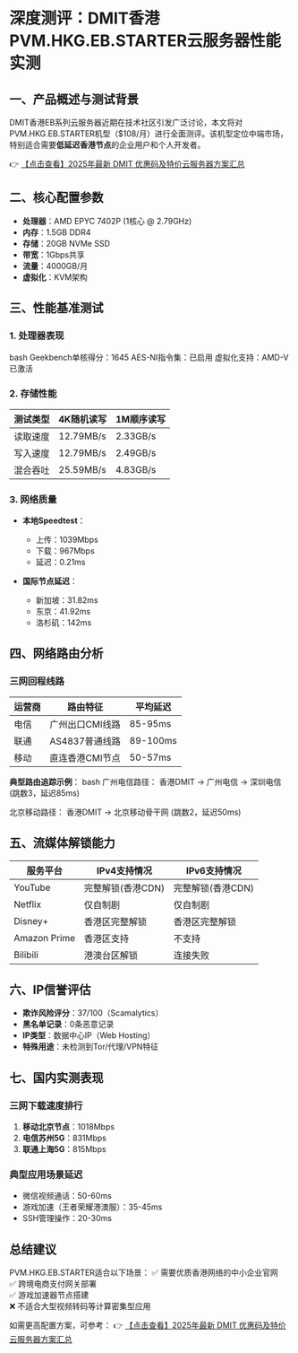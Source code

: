 # 深度测评：DMIT香港PVM.HKG.EB.STARTER云服务器性能实测

## 一、产品概述与测试背景

DMIT香港EB系列云服务器近期在技术社区引发广泛讨论，本文将对PVM.HKG.EB.STARTER机型（$108/月）进行全面测评。该机型定位中端市场，特别适合需要**低延迟香港节点**的企业用户和个人开发者。

👉 [【点击查看】2025年最新 DMIT 优惠码及特价云服务器方案汇总](https://bit.ly/dmit_coupon)

## 二、核心配置参数
- **处理器**：AMD EPYC 7402P (1核心 @ 2.79GHz)
- **内存**：1.5GB DDR4
- **存储**：20GB NVMe SSD
- **带宽**：1Gbps共享
- **流量**：4000GB/月
- **虚拟化**：KVM架构

## 三、性能基准测试

### 1. 处理器表现
bash
Geekbench单核得分：1645
AES-NI指令集：已启用
虚拟化支持：AMD-V已激活

### 2. 存储性能
| 测试类型       | 4K随机读写 | 1M顺序读写 |
|----------------|------------|------------|
| 读取速度       | 12.79MB/s  | 2.33GB/s   |
| 写入速度       | 12.79MB/s  | 2.49GB/s   |
| 混合吞吐       | 25.59MB/s  | 4.83GB/s   |

### 3. 网络质量
- **本地Speedtest**：
  - 上传：1039Mbps
  - 下载：967Mbps
  - 延迟：0.21ms

- **国际节点延迟**：
  - 新加坡：31.82ms
  - 东京：41.92ms
  - 洛杉矶：142ms

## 四、网络路由分析

### 三网回程线路
| 运营商 | 路由特征               | 平均延迟 |
|--------|------------------------|----------|
| 电信   | 广州出口CMI线路        | 85-95ms  |
| 联通   | AS4837普通线路         | 89-100ms |
| 移动   | 直连香港CMI节点        | 50-57ms  |

**典型路由追踪示例**：
bash
广州电信路径：
香港DMIT → 广州电信 → 深圳电信 (跳数3，延迟85ms)

北京移动路径：
香港DMIT → 北京移动骨干网 (跳数2，延迟50ms)

## 五、流媒体解锁能力

| 服务平台   | IPv4支持情况       | IPv6支持情况       |
|------------|--------------------|--------------------|
| YouTube    | 完整解锁(香港CDN)  | 完整解锁(香港CDN)  |
| Netflix    | 仅自制剧           | 仅自制剧           |
| Disney+    | 香港区完整解锁     | 香港区完整解锁     |
| Amazon Prime | 香港区支持       | 不支持             |
| Bilibili   | 港澳台区解锁       | 连接失败           |

## 六、IP信誉评估
- **欺诈风险评分**：37/100（Scamalytics）
- **黑名单记录**：0条恶意记录
- **IP类型**：数据中心IP（Web Hosting）
- **特殊用途**：未检测到Tor/代理/VPN特征

## 七、国内实测表现

### 三网下载速度排行
1. **移动北京节点**：1018Mbps
2. **电信苏州5G**：831Mbps
3. **联通上海5G**：815Mbps

### 典型应用场景延迟
- 微信视频通话：50-60ms
- 游戏加速（王者荣耀港澳服）：35-45ms
- SSH管理操作：20-30ms

## 总结建议

PVM.HKG.EB.STARTER适合以下场景：
✅ 需要优质香港网络的中小企业官网  
✅ 跨境电商支付网关部署  
✅ 游戏加速器节点搭建  
❌ 不适合大型视频转码等计算密集型应用

如需更高配置方案，可参考：
👉 [【点击查看】2025年最新 DMIT 优惠码及特价云服务器方案汇总](https://bit.ly/dmit_coupon)